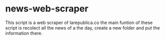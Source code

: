 # news-web-scraper
This script is a web scraper of larepublica.co
the main funtion of these script is recolect all the news of a the day, create a new folder and put the information there. 
